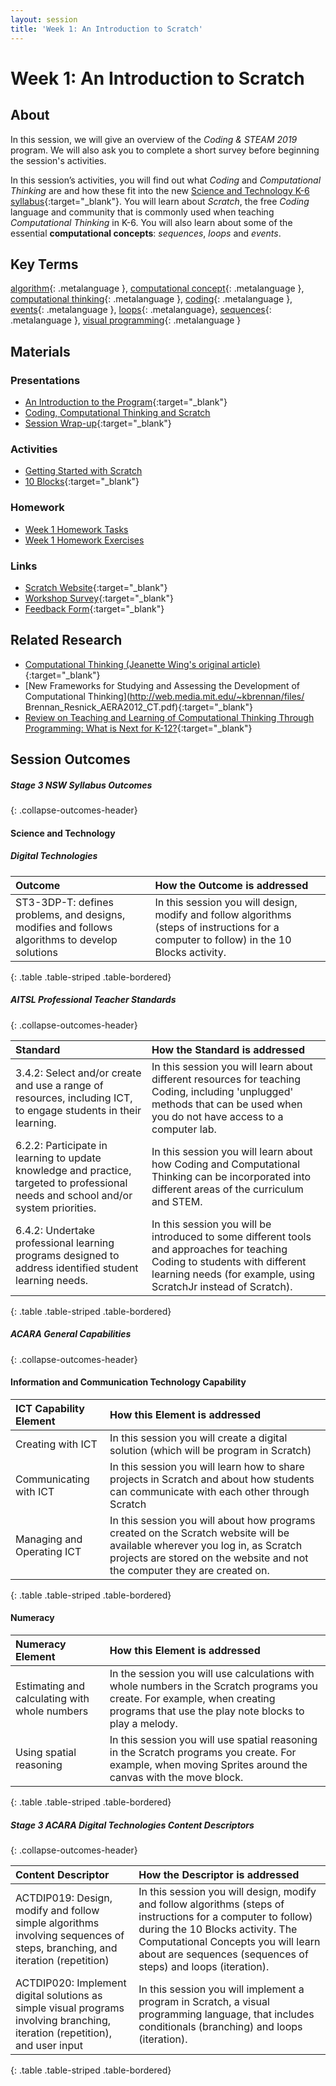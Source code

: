 ```yaml
---
layout: session
title: 'Week 1: An Introduction to Scratch'
---
```


# Week 1: An Introduction to Scratch

## About

In this session, we will give an overview of the *Coding & STEAM 2019* program.
We will also ask you to complete a short survey before beginning the session's activities.

In this session’s activities, you will find out what *Coding* and *Computational Thinking* are and how these fit into the new [Science and Technology K-6 syllabus](https://educationstandards.nsw.edu.au/wps/portal/nesa/k-10/learning-areas/science/science-and-technology-k-6-new-syllabus){:target="_blank"}.  You will learn about *Scratch*, the free *Coding* language and community that is commonly used when teaching *Computational Thinking* in K-6. You will also learn about some of the essential **computational concepts**: *sequences*, *loops* and *events*.

## Key Terms

[algorithm](){: .metalanguage }, [computational concept](){: .metalanguage }, [computational thinking](){: .metalanguage }, [coding](){: .metalanguage }, [events](){: .metalanguage }, [loops](){: .metalanguage}, [sequences](){: .metalanguage }, [visual programming](){: .metalanguage }

## Materials

### Presentations

- [An Introduction to the Program](https://drive.google.com/uc?export=view&id=1Kkhxk-w4JI_7DfNhsE_2jU88THq_DkGL){:target="_blank"} <i class="fas fa-file-pdf session-icon"></i> 
- [Coding, Computational Thinking and Scratch]() <i class="fas fa-file-pdf session-icon"></i> 
- [Session Wrap-up](presentations/wrap_up/session_end.pdf){:target="_blank"} <i class="fas fa-file-pdf session-icon"></i> 

### Activities

- [Getting Started with Scratch](activities/getting_started_with_scratch3.docx) <i class="fas fa-file-word session-icon"></i>
- [10 Blocks](activities/10_blocks.pdf){:target="_blank"} <i class="fas fa-file-pdf session-icon"></i> 

### Homework

- [Week 1 Homework Tasks](homework/week_1_homework.docx) <i class="fas fa-file-word session-icon"></i> 
- [Week 1 Homework Exercises](exercises)

### Links

- [Scratch Website](https://scratch.mit.edu/){:target="_blank"} <i class="fas fa-link session-icon"></i>
- [Workshop Survey](https://www.surveymonkey.com/r/uon_coding_session1){:target="_blank"} <i class="fas fa-link session-icon"></i>
- [Feedback Form](https://forms.gle/bCwqFtrDinxjHUGX7){:target="_blank"} <i class="fas fa-link session-icon"></i>

## Related Research

- [Computational Thinking (Jeanette Wing's original article)](https://www.cs.cmu.edu/~15110-s13/Wing06-ct.pdf){:target="_blank"} <i class="fas fa-file-pdf session-icon"></i> 
- [New Frameworks for Studying and Assessing the Development of Computational Thinking](http://web.media.mit.edu/~kbrennan/files/ Brennan_Resnick_AERA2012_CT.pdf){:target="_blank"} <i class="fas fa-file-pdf session-icon"></i> 
- [Review on Teaching and Learning of Computational Thinking Through Programming: What is Next for K-12?](https://pdfs.semanticscholar.org/64b5/f719a6f7bff3c58e620d859d7dd5a3d3fdc1.pdf){:target="_blank"} <i class="fas fa-file-pdf session-icon"></i> 

## Session Outcomes

##### Stage 3 NSW Syllabus Outcomes
{: .collapse-outcomes-header}

####  Science and Technology

##### Digital Technologies

| Outcome                                                                                        | How the Outcome is addressed                                                                                                                                          |
|:-----------------------------------------------------------------------------------------------|:----------------------------------------------------------------------------------------------------------------------------------------------------------------------|
| ST3-3DP-T: defines problems, and designs, modifies and follows algorithms to develop solutions | In this session you will design, modify and follow algorithms (steps of instructions for a computer to follow) in the 10 Blocks activity. |
{: .table .table-striped .table-bordered}

##### AITSL Professional Teacher Standards
{: .collapse-outcomes-header}

| Standard                                                                                                                             | How the Standard is addressed                                                                                                                                                                  |
|:-------------------------------------------------------------------------------------------------------------------------------------|:-----------------------------------------------------------------------------------------------------------------------------------------------------------------------------------------------|
| 3.4.2: Select and/or create and use a range of resources, including ICT, to engage students in their learning.                       | In this session you will learn about different resources for teaching Coding, including 'unplugged' methods that can be used when you do not have access to a computer lab.                    |
| 6.2.2: Participate in learning to update knowledge and practice, targeted to professional needs and school and/or system priorities. | In this session you will learn about how Coding and Computational Thinking can be incorporated into different areas of the curriculum and STEM.                                                    |
| 6.4.2: Undertake professional learning programs designed to address identified student learning needs.                               | In this session you will be introduced to some different tools and approaches for teaching Coding to students with different learning needs (for example, using ScratchJr instead of Scratch). |
{: .table .table-striped .table-bordered}

##### ACARA General Capabilities
{: .collapse-outcomes-header}

####  Information and Communication Technology Capability

| ICT Capability Element     | How this Element is addressed                                                                                                                                                                             |
|:---------------------------|:----------------------------------------------------------------------------------------------------------------------------------------------------------------------------------------------------------|
| Creating with ICT          | In this session you will create a digital solution (which will be program in Scratch)                                                                                                                     |
| Communicating with ICT     | In this session you will learn how to share projects in Scratch and about how students can communicate with each other through Scratch                                                                    |
| Managing and Operating ICT | In this session you will about how programs created on the Scratch website will be available wherever you log in, as Scratch projects are stored on the website and not the computer they are created on. |
{: .table .table-striped .table-bordered}

####  Numeracy

| Numeracy Element                              | How this Element is addressed                                                                                                                                                       |
|:----------------------------------------------|:------------------------------------------------------------------------------------------------------------------------------------------------------------------------------------|
| Estimating and calculating with whole numbers | In the session you will use calculations with whole numbers in the Scratch programs you create. For example, when creating programs that use the play note blocks to play a melody. |
| Using spatial reasoning                       | In this session you will use spatial reasoning in the Scratch programs you create. For example, when moving Sprites around the canvas with the move block.                          |
{: .table .table-striped .table-bordered}

##### Stage 3 ACARA Digital Technologies Content Descriptors
{: .collapse-outcomes-header}

| Content Descriptor                                                                                                           | How the Descriptor is addressed                                                                                                                                                                                                                                                                           |
|:-----------------------------------------------------------------------------------------------------------------------------|:----------------------------------------------------------------------------------------------------------------------------------------------------------------------------------------------------------------------------------------------------------------------------------------------------------|
| ACTDIP019: Design, modify and follow simple algorithms involving sequences of steps, branching, and iteration (repetition)   | In this session you will design, modify and follow algorithms (steps of instructions for a computer to follow) during the 10 Blocks activity. The Computational Concepts you will learn about are sequences (sequences of steps) and loops (iteration). |
| ACTDIP020: Implement digital solutions as simple visual programs involving branching, iteration (repetition), and user input | In this session you will implement a program in Scratch, a visual programming language, that includes conditionals (branching) and loops (iteration).                                                                                                                                                     |
{: .table .table-striped .table-bordered}
